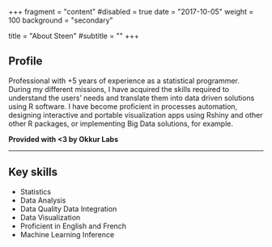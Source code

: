 +++
fragment = "content"
#disabled = true
date = "2017-10-05"
weight = 100
background = "secondary"

title = "About Steen"
#subtitle = ""
+++

## Profile

Professional with +5 years of experience as a statistical programmer. During my different
missions, I have acquired the skills required to understand the users’ needs and
translate them into data driven solutions using R software. I have become proficient
in processes automation, designing interactive and portable visualization apps using
Rshiny and other other R packages, or implementing Big Data solutions, for example.

**Provided with <3 by Okkur Labs**

---

## Key skills

* Statistics
* Data Analysis
* Data Quality Data Integration
* Data Visualization
* Proficient in English and French
* Machine Learning Inference
